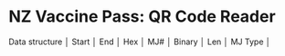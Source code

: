 # NZ Vaccine Pass: QR Code Reader
Data structure
│ Start │ End │ Hex  │  MJ# │ Binary │ Len │ MJ Type │
